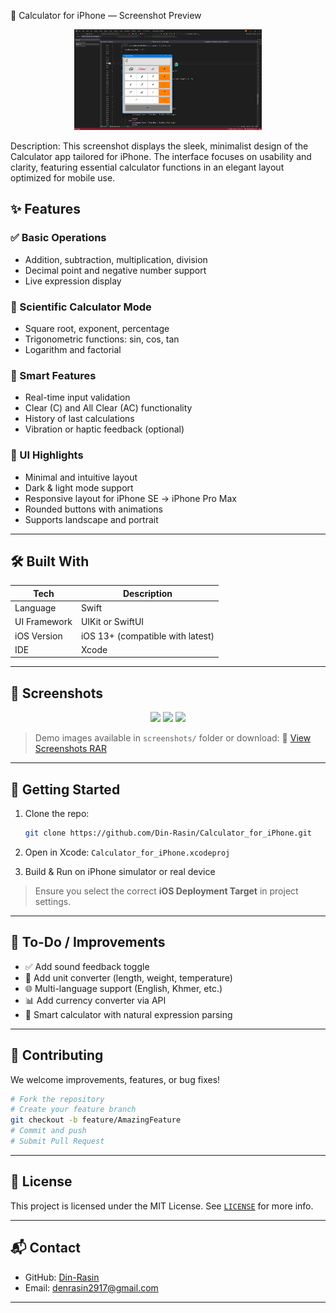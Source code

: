 📱 Calculator for iPhone — Screenshot Preview
<p align="center"> <img src="https://github.com/Din-Rasin/Calcutaor_for_iphone/blob/main/Screenshot%202025-06-28%20163357.png?raw=true" width="300" alt="Calculator for iPhone Screenshot" /> </p>
Description:
This screenshot displays the sleek, minimalist design of the Calculator app tailored for iPhone. The interface focuses on usability and clarity, featuring essential calculator functions in an elegant layout optimized for mobile use.

## ✨ Features

### ✅ Basic Operations

* Addition, subtraction, multiplication, division
* Decimal point and negative number support
* Live expression display

### 🧪 Scientific Calculator Mode

* Square root, exponent, percentage
* Trigonometric functions: sin, cos, tan
* Logarithm and factorial

### 🧠 Smart Features

* Real-time input validation
* Clear (C) and All Clear (AC) functionality
* History of last calculations
* Vibration or haptic feedback (optional)

### 🎨 UI Highlights

* Minimal and intuitive layout
* Dark & light mode support
* Responsive layout for iPhone SE → iPhone Pro Max
* Rounded buttons with animations
* Supports landscape and portrait

---

## 🛠 Built With

| Tech         | Description                      |
| ------------ | -------------------------------- |
| Language     | Swift                            |
| UI Framework | UIKit or SwiftUI                 |
| iOS Version  | iOS 13+ (compatible with latest) |
| IDE          | Xcode                            |

---

## 📱 Screenshots

<p align="center">
  <img src="screenshots/1_light.png" width="200"/>
  <img src="screenshots/2_dark.png" width="200"/>
  <img src="screenshots/3_scientific.png" width="200"/>
</p>

> Demo images available in `screenshots/` folder or download:
> 📂 [View Screenshots RAR](https://github.com/your-repo/Calculator_for_iPhone/screenshots.rar)

---

## 🚀 Getting Started

1. Clone the repo:

   ```bash
   git clone https://github.com/Din-Rasin/Calculator_for_iPhone.git
   ```
2. Open in Xcode: `Calculator_for_iPhone.xcodeproj`
3. Build & Run on iPhone simulator or real device

> Ensure you select the correct **iOS Deployment Target** in project settings.

---

## 🧪 To-Do / Improvements

* ✅ Add sound feedback toggle
* 🧮 Add unit converter (length, weight, temperature)
* 🌐 Multi-language support (English, Khmer, etc.)
* 📊 Add currency converter via API
* 🧠 Smart calculator with natural expression parsing

---

## 🤝 Contributing

We welcome improvements, features, or bug fixes!

```bash
# Fork the repository
# Create your feature branch
git checkout -b feature/AmazingFeature
# Commit and push
# Submit Pull Request
```

---

## 📄 License

This project is licensed under the MIT License.
See [`LICENSE`](LICENSE) for more info.

---

## 📬 Contact

* GitHub: [Din-Rasin](https://github.com/Din-Rasin)
* Email: denrasin2917@gmail.com

---
